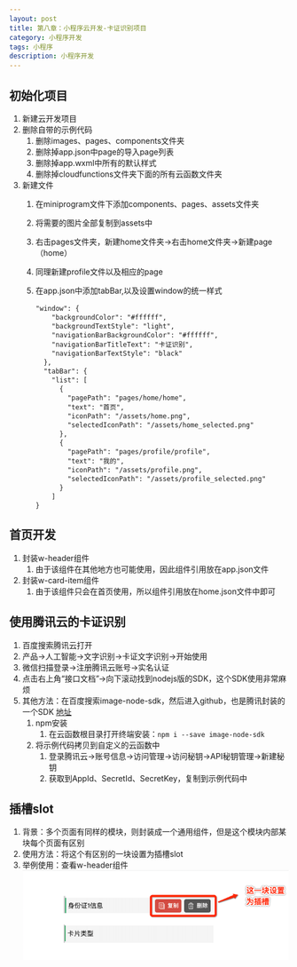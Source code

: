 ```yaml
---
layout: post
title: 第八章：小程序云开发-卡证识别项目
category: 小程序开发
tags: 小程序
description: 小程序开发
--- 
```


## 初始化项目
1. 新建云开发项目
2. 删除自带的示例代码
    1. 删除images、pages、components文件夹
    2. 删除掉app.json中page的导入page列表
    3. 删除掉app.wxml中所有的默认样式
    4. 删除掉cloudfunctions文件夹下面的所有云函数文件夹
3. 新建文件
    1. 在miniprogram文件下添加components、pages、assets文件夹
    2. 将需要的图片全部复制到assets中
    3. 右击pages文件夹，新建home文件夹->右击home文件夹->新建page（home）
    4. 同理新建profile文件以及相应的page
    5. 在app.json中添加tabBar,以及设置window的统一样式
        
        ```
        "window": {
            "backgroundColor": "#ffffff",
            "backgroundTextStyle": "light",
            "navigationBarBackgroundColor": "#ffffff",
            "navigationBarTitleText": "卡证识别",
            "navigationBarTextStyle": "black"
          },
          "tabBar": {
            "list": [
              {
                "pagePath": "pages/home/home",
                "text": "首页",
                "iconPath": "/assets/home.png",
                "selectedIconPath": "/assets/home_selected.png"
              },
              {
                "pagePath": "pages/profile/profile",
                "text": "我的",
                "iconPath": "/assets/profile.png",
                "selectedIconPath": "/assets/profile_selected.png"
              }
            ]
        }
        ```

## 首页开发
1. 封装w-header组件
    1. 由于该组件在其他地方也可能使用，因此组件引用放在app.json文件
2. 封装w-card-item组件
    1. 由于该组件只会在首页使用，所以组件引用放在home.json文件中即可
## 使用腾讯云的卡证识别
1. 百度搜索腾讯云打开
2. 产品->人工智能->文字识别->卡证文字识别->开始使用
3. 微信扫描登录->注册腾讯云账号->实名认证
4. 点击右上角“接口文档”->向下滚动找到nodejs版的SDK，这个SDK使用非常麻烦
5. 其他方法：在百度搜索image-node-sdk，然后进入github，也是腾讯封装的一个SDK [地址](https://github.com/TencentCloudBase/image-node-sdk)
    1. npm安装
        1. 在云函数根目录打开终端安装：`npm i --save image-node-sdk`
    2. 将示例代码拷贝到自定义的云函数中
        1. 登录腾讯云->账号信息->访问管理->访问秘钥->API秘钥管理->新建秘钥
        2. 获取到AppId、SecretId、SecretKey，复制到示例代码中
    
## 插槽slot
1. 背景：多个页面有同样的模块，则封装成一个通用组件，但是这个模块内部某块每个页面有区别
2. 使用方法：将这个有区别的一块设置为插槽slot
3. 举例使用：查看w-header组件
    ![pic](https://raw.githubusercontent.com/zhoghua123/imgsBed/master/xcxpic18.png) 
    

